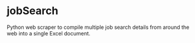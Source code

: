 # jobSearch
Python web scraper to compile multiple job search details from around the web into a single Excel document.
